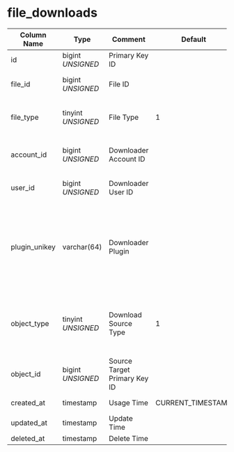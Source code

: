 # file_downloads

| Column Name | Type | Comment | Default | Null | Remark |
| --- | --- | --- | --- | --- | --- |
| id | bigint *UNSIGNED* | Primary Key ID |  | NO | Auto Increment |
| file_id | bigint *UNSIGNED* | File ID |  | NO | Related field [files->id](files.md) |
| file_type | tinyint *UNSIGNED* | File Type | 1 | NO | 1.Image / 2.Video / 3.Audio / 4.Document |
| account_id | bigint *UNSIGNED* | Downloader Account ID |  | NO | Related field [accounts->id](../accounts/accounts.md) |
| user_id | bigint *UNSIGNED* | Downloader User ID |  | YES | Related field [users->id](../users/users.md) |
| plugin_unikey | varchar(64) | Downloader Plugin |  | YES | Related field [plugins->unikey](../plugins/plugins.md)<br>If downloaded in a plugin, then it is that plugin's unikey |
| object_type | tinyint *UNSIGNED* | Download Source Type | 1 | NO | 1.User / 2.Group / 3.Hashtag / 4.Post / 5.Comment / 6.Extend Content |
| object_id | bigint *UNSIGNED* | Source Target Primary Key ID |  | NO |  |
| created_at | timestamp | Usage Time | CURRENT_TIMESTAMP | NO | Download Time |
| updated_at | timestamp | Update Time |  | YES |  |
| deleted_at | timestamp | Delete Time |  | YES |  |